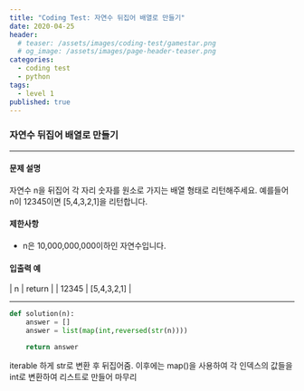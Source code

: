 ```yaml
---
title: "Coding Test: 자연수 뒤집어 배열로 만들기"
date: 2020-04-25
header:
  # teaser: /assets/images/coding-test/gamestar.png
  # og_image: /assets/images/page-header-teaser.png
categories:
  - coding test
  - python
tags:
  - level 1
published: true
---
```


###  자연수 뒤집어 배열로 만들기

---

#### 문제 설명

자연수 n을 뒤집어 각 자리 숫자를 원소로 가지는 배열 형태로 리턴해주세요. 예를들어 n이 12345이면 [5,4,3,2,1]을 리턴합니다.

#### 제한사항

- n은 10,000,000,000이하인 자연수입니다.


#### 입출력 예

| n |	return |
| 12345	 | [5,4,3,2,1] |

---

```python
def solution(n):
    answer = []
    answer = list(map(int,reversed(str(n))))

    return answer
```

iterable 하게 str로 변환 후 뒤집어줌. 이후에는 map()을 사용하여 각 인덱스의 값들을 int로 변환하여 리스트로 만들어 마무리
